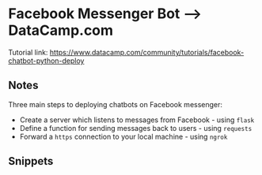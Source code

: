 # Facebook Messenger Bot --> DataCamp.com

Tutorial link: https://www.datacamp.com/community/tutorials/facebook-chatbot-python-deploy

## Notes

Three main steps to deploying chatbots on Facebook messenger:

* Create a server which listens to messages from Facebook - using `flask`
* Define a function for sending messages back to users - using `requests`
* Forward a `https` connection to your local machine - using `ngrok`



## Snippets

